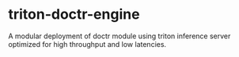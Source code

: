 # triton-doctr-engine
A modular deployment of doctr module using triton inference server optimized for high throughput and low latencies.
